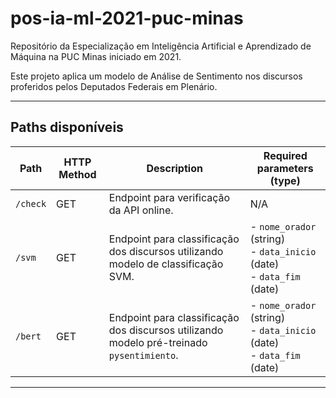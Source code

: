 # pos-ia-ml-2021-puc-minas
Repositório da Especialização em Inteligência Artificial e Aprendizado de Máquina na PUC Minas iniciado em 2021.

Este projeto aplica um modelo de Análise de Sentimento nos discursos proferidos pelos Deputados Federais em Plenário.

---

## Paths disponíveis

| Path     | HTTP Method | Description                                                                              | Required parameters (type)                                                                                                                               |
|----------| ----------- |------------------------------------------------------------------------------------------|-------------------------------------------------------------------------------------------------------------------------------------------------------------------|
| `/check` | GET         | Endpoint para verificação da API online.                                                 | N/A                                                                                                                                                               |
| `/svm`   | GET         | Endpoint para classificação dos discursos utilizando modelo de classificação SVM.        |  - `nome_orador` (string) <br> - `data_inicio` (date) <br> - `data_fim` (date) |
| `/bert`  | GET         | Endpoint para classificação dos discursos utilizando modelo pré-treinado `pysentimiento`. | - `nome_orador` (string) <br> - `data_inicio` (date) <br> - `data_fim` (date)|
---